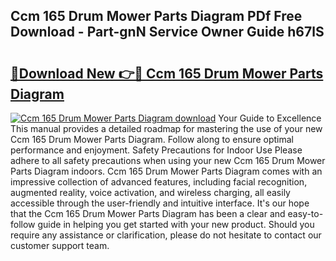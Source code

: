 ## Ccm 165 Drum Mower Parts Diagram PDf Free Download - Part-gnN Service Owner Guide h67lS

# <h2><a href="http://dfo7st.blite.top/?on=Ccm+165+Drum+Mower+Parts+Diagram">🔗Download New 👉🔴 Ccm 165 Drum Mower Parts Diagram</a></h2>

[![Ccm 165 Drum Mower Parts Diagram download](https://i.imgur.com/lujVjoI.png)](http://dfo7st.blite.top/?on=Ccm+165+Drum+Mower+Parts+Diagram)
Your Guide to Excellence This manual provides a detailed roadmap for mastering the use of your new Ccm 165 Drum Mower Parts Diagram. Follow along to ensure optimal performance and enjoyment. Safety Precautions for Indoor Use Please adhere to all safety precautions when using your new Ccm 165 Drum Mower Parts Diagram indoors. Ccm 165 Drum Mower Parts Diagram comes with an impressive collection of advanced features, including facial recognition, augmented reality, voice activation, and wireless charging, all easily accessible through the user-friendly and intuitive interface. It's our hope that the Ccm 165 Drum Mower Parts Diagram has been a clear and easy-to-follow guide in helping you get started with your new product. Should you require any assistance or clarification, please do not hesitate to contact our customer support team.

